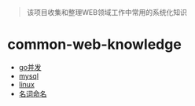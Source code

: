 > 该项目收集和整理WEB领域工作中常用的系统化知识

# common-web-knowledge
 - [go并发](https://github.com/laijinhang/personal-notes/tree/master/go%E5%B9%B6%E5%8F%91)
 - [mysql](https://github.com/laijinhang/personal-notes/tree/master/mysql)
 - [linux](https://github.com/laijinhang/personal-notes/tree/master/linux)
 - [名词命名](https://github.com/laijinhang/personal-notes/tree/master/名词命名)
